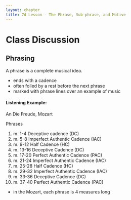 ```yaml
---
layout: chapter
title: 7d Lesson - The Phrase, Sub-phrase, and Motive
---
```


# Class Discussion

## Phrasing 

A phrase is a complete musical idea.
- ends with a cadence 
- often folled by a rest before the next phrase
- marked with phrase lines over an example of music

#### Listening Example: 
An Die Freude, Mozart

Phrases 
1. m. 1-4 Deceptive cadence (DC)
2. m. 5-8 Imperfect Authentic Cadence (IAC)
3. m. 9-12 Half Cadence (HC)
4. m. 13-16 Deceptive Cadence (DC)
5. m. 17-20 Perfect Authentic Cadence (PAC)
6. m. 21-24 Imperfect Authentic Cadence (IAC)
7. m. 25-28 Half Cadence (HC)
8. m. 29-32 Imperfect Authentic Cadence (IAC)
9. m. 33-36 Deceptive Cadence (DC)
10. m. 37-40 Perfect Authentic Cadence (PAC)

- in the Mozart, each phrase is 4 measures long
